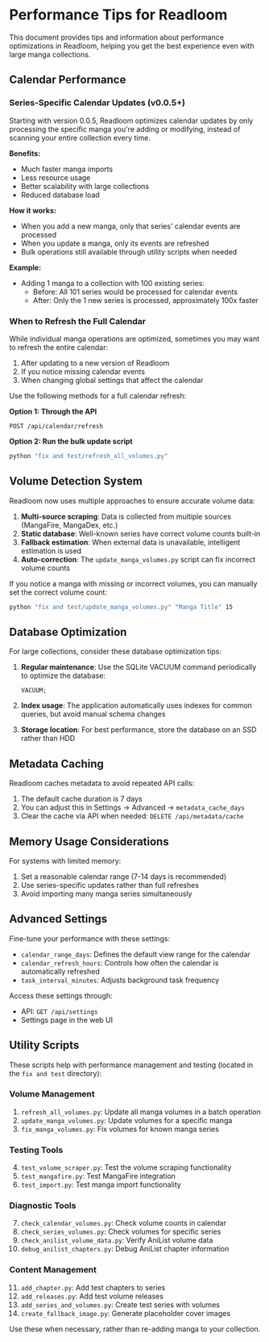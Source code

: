 # Performance Tips for Readloom

This document provides tips and information about performance optimizations in Readloom, helping you get the best experience even with large manga collections.

## Calendar Performance

### Series-Specific Calendar Updates (v0.0.5+)

Starting with version 0.0.5, Readloom optimizes calendar updates by only processing the specific manga you're adding or modifying, instead of scanning your entire collection every time.

**Benefits:**
- Much faster manga imports
- Less resource usage
- Better scalability with large collections
- Reduced database load

**How it works:**
- When you add a new manga, only that series' calendar events are processed
- When you update a manga, only its events are refreshed
- Bulk operations still available through utility scripts when needed

**Example:**
- Adding 1 manga to a collection with 100 existing series:
  - Before: All 101 series would be processed for calendar events
  - After: Only the 1 new series is processed, approximately 100x faster

### When to Refresh the Full Calendar

While individual manga operations are optimized, sometimes you may want to refresh the entire calendar:

1. After updating to a new version of Readloom
2. If you notice missing calendar events
3. When changing global settings that affect the calendar

Use the following methods for a full calendar refresh:

**Option 1: Through the API**
```
POST /api/calendar/refresh
```

**Option 2: Run the bulk update script**
```bash
python "fix and test/refresh_all_volumes.py"
```

## Volume Detection System

Readloom now uses multiple approaches to ensure accurate volume data:

1. **Multi-source scraping**: Data is collected from multiple sources (MangaFire, MangaDex, etc.)
2. **Static database**: Well-known series have correct volume counts built-in
3. **Fallback estimation**: When external data is unavailable, intelligent estimation is used
4. **Auto-correction**: The `update_manga_volumes.py` script can fix incorrect volume counts

If you notice a manga with missing or incorrect volumes, you can manually set the correct volume count:

```bash
python "fix and test/update_manga_volumes.py" "Manga Title" 15
```

## Database Optimization

For large collections, consider these database optimization tips:

1. **Regular maintenance**: Use the SQLite VACUUM command periodically to optimize the database:
   ```
   VACUUM;
   ```

2. **Index usage**: The application automatically uses indexes for common queries, but avoid manual schema changes

3. **Storage location**: For best performance, store the database on an SSD rather than HDD

## Metadata Caching

Readloom caches metadata to avoid repeated API calls:

1. The default cache duration is 7 days
2. You can adjust this in Settings → Advanced → `metadata_cache_days`
3. Clear the cache via API when needed: `DELETE /api/metadata/cache`

## Memory Usage Considerations

For systems with limited memory:

1. Set a reasonable calendar range (7-14 days is recommended)
2. Use series-specific updates rather than full refreshes
3. Avoid importing many manga series simultaneously

## Advanced Settings

Fine-tune your performance with these settings:

- `calendar_range_days`: Defines the default view range for the calendar
- `calendar_refresh_hours`: Controls how often the calendar is automatically refreshed
- `task_interval_minutes`: Adjusts background task frequency

Access these settings through:
- API: `GET /api/settings`
- Settings page in the web UI

## Utility Scripts

These scripts help with performance management and testing (located in the `fix and test` directory):

### Volume Management
1. `refresh_all_volumes.py`: Update all manga volumes in a batch operation
2. `update_manga_volumes.py`: Update volumes for a specific manga
3. `fix_manga_volumes.py`: Fix volumes for known manga series

### Testing Tools
4. `test_volume_scraper.py`: Test the volume scraping functionality
5. `test_mangafire.py`: Test MangaFire integration
6. `test_import.py`: Test manga import functionality

### Diagnostic Tools
7. `check_calendar_volumes.py`: Check volume counts in calendar
8. `check_series_volumes.py`: Check volumes for specific series
9. `check_anilist_volume_data.py`: Verify AniList volume data
10. `debug_anilist_chapters.py`: Debug AniList chapter information

### Content Management
11. `add_chapter.py`: Add test chapters to series
12. `add_releases.py`: Add test volume releases
13. `add_series_and_volumes.py`: Create test series with volumes
14. `create_fallback_image.py`: Generate placeholder cover images

Use these when necessary, rather than re-adding manga to your collection.
